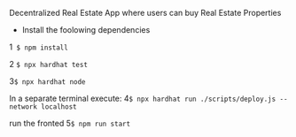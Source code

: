 Decentralized Real Estate App where users can buy Real Estate Properties
- Install the foolowing dependencies 


1` $ npm install`


2 `$ npx hardhat test`

3`$ npx hardhat node`


In a separate terminal execute:
4`$ npx hardhat run ./scripts/deploy.js --network localhost`

run the fronted
5`$ npm run start`